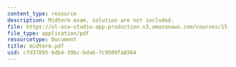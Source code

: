 ```yaml
---
content_type: resource
description: Midterm exam, solution are not included.
file: https://ol-ocw-studio-app-production.s3.amazonaws.com/courses/15-514-financial-and-managerial-accounting-summer-2003/cfd37895bdb439bcbdab7c9509fa8364_midterm.pdf
file_type: application/pdf
resourcetype: Document
title: midterm.pdf
uid: cfd37895-bdb4-39bc-bdab-7c9509fa8364
---
```

